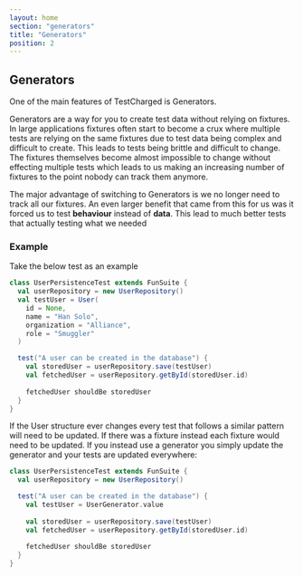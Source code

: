 ```yaml
---
layout: home
section: "generators"
title: "Generators"
position: 2
---
```


## Generators
One of the main features of TestCharged is Generators.

Generators are a way for you to create test data without relying on fixtures.
In large applications fixtures often start to become a crux where multiple tests are relying on the same fixtures due to test data being complex and difficult to create.
This leads to tests being brittle and difficult to change.  
The fixtures themselves become almost impossible to change without effecting multiple tests which leads to us making an increasing number of fixtures to the point nobody can track them anymore.

The major advantage of switching to Generators is we no longer need to track all our fixtures.
An even larger benefit that came from this for us was it forced us to test **behaviour** instead of **data**.
This lead to much better tests that actually testing what we needed 

### Example
Take the below test as an example
```scala
class UserPersistenceTest extends FunSuite {
  val userRepository = new UserRepository()
  val testUser = User(
    id = None,
    name = "Han Solo",
    organization = "Alliance",
    role = "Smuggler"
  )

  test("A user can be created in the database") {
    val storedUser = userRepository.save(testUser)
    val fetchedUser = userRepository.getById(storedUser.id)
    
    fetchedUser shouldBe storedUser
  }
}
```

If the User structure ever changes every test that follows a similar pattern will need to be updated.
If there was a fixture instead each fixture would need to be updated.
If you instead use a generator you simply update the generator and your tests are updated everywhere:

```scala
class UserPersistenceTest extends FunSuite {
  val userRepository = new UserRepository()

  test("A user can be created in the database") {
    val testUser = UserGenerator.value
  
    val storedUser = userRepository.save(testUser)
    val fetchedUser = userRepository.getById(storedUser.id)
    
    fetchedUser shouldBe storedUser
  }
}
```

